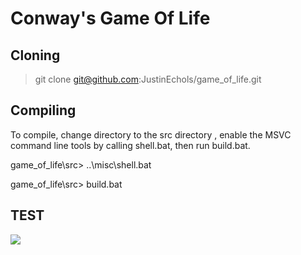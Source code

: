 # Conway's Game Of Life

## Cloning
> git clone git@github.com:JustinEchols/game\_of\_life.git

## Compiling
To compile, change directory to the src directory , enable the MSVC command line tools by calling shell.bat, then run build.bat. 

game\_of\_life\src> ..\misc\shell.bat

game\_of\_life\src> build.bat

## TEST
![](https://github.com/JustinEchols/game_of_life/tree/main/media/cloning/life_git.gif)
